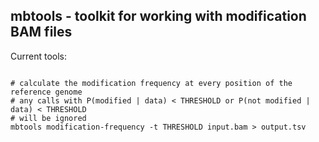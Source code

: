 mbtools - toolkit for working with modification BAM files
---------------------------------------------------------

Current tools:

```

# calculate the modification frequency at every position of the reference genome
# any calls with P(modified | data) < THRESHOLD or P(not modified | data) < THRESHOLD
# will be ignored
mbtools modification-frequency -t THRESHOLD input.bam > output.tsv
```
